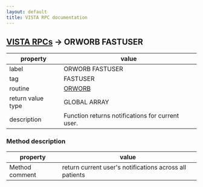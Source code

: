 ```yaml
---
layout: default
title: VISTA RPC documentation
---
```




## [VISTA RPCs](TableOfContent.md) &#8594; ORWORB FASTUSER 

 property | value 
--- | --- 
 label | ORWORB FASTUSER
 tag | FASTUSER
 routine | [ORWORB](http://code.osehra.org/dox/Routine_ORWORB_source.html)
 return value type | GLOBAL ARRAY
 description | Function returns notifications for current user.


### Method description

 property | value 
--- | --- 
 Method comment | return current user's notifications across all patients